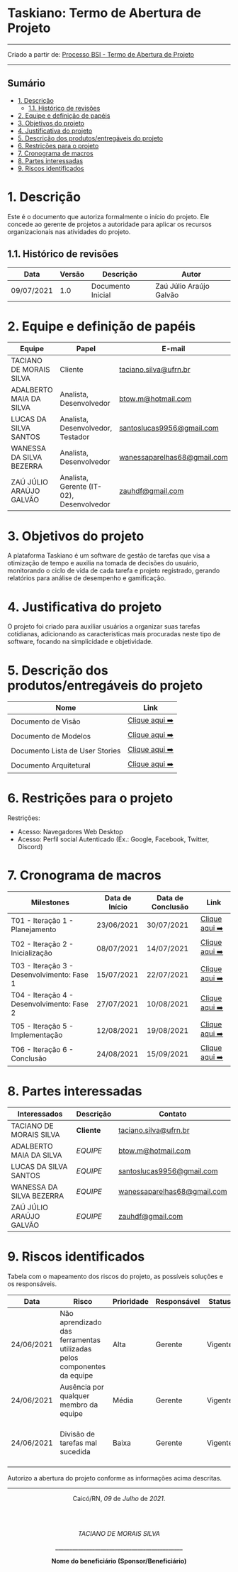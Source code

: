 <h1>Taskiano: Termo de Abertura de Projeto</h1>

---

Criado a partir de: [Processo BSI - Termo de Abertura de Projeto](https://docs.google.com/document/d/1z6gmA3VjMO1nO9Ez0LJPtMsArQCjlOXitEd7UjMqw-k/edit)

---

<h2>Sumário</h2>

- [1. Descrição](#1-descrição)
  - [1.1. Histórico de revisões](#11-histórico-de-revisões)
- [2. Equipe e definição de papéis](#2-equipe-e-definição-de-papéis)
- [3. Objetivos do projeto](#3-objetivos-do-projeto)
- [4. Justificativa do projeto](#4-justificativa-do-projeto)
- [5. Descrição dos produtos/entregáveis do projeto](#5-descrição-dos-produtosentregáveis-do-projeto)
- [6. Restrições para o projeto](#6-restrições-para-o-projeto)
- [7. Cronograma de macros](#7-cronograma-de-macros)
- [8. Partes interessadas](#8-partes-interessadas)
- [9. Riscos identificados](#9-riscos-identificados)

# 1. Descrição

Este é o documento que autoriza formalmente o início do projeto. Ele concede ao gerente de projetos a autoridade para aplicar os recursos organizacionais nas atividades do projeto.

## 1.1. Histórico de revisões

| Data       | Versão | Descrição         | Autor                   |
| ---------- | ------ | ----------------- | ----------------------- |
| 09/07/2021 | 1.0    | Documento Inicial | Zaú Júlio Araújo Galvão |

# 2. Equipe e definição de papéis

| Equipe                   | Papel                                    | E-mail                              |
| ------------------------ | ---------------------------------------- | ----------------------------------- |
| TACIANO DE MORAIS SILVA  | Cliente                                  | [taciano.silva@ufrn.br](link)       |
| ADALBERTO MAIA DA SILVA  | Analista, Desenvolvedor                  | [btow.m@hotmail.com](link)          |
| LUCAS DA SILVA SANTOS    | Analista, Desenvolvedor, Testador        | [santoslucas9956@gmail.com](link)   |
| WANESSA DA SILVA BEZERRA | Analista, Desenvolvedor                  | [wanessaparelhas68@gmail.com](link) |
| ZAÚ JÚLIO ARAÚJO GALVÃO  | Analista, Gerente (IT-02), Desenvolvedor | [zauhdf@gmail.com](link)            |

# 3. Objetivos do projeto

A plataforma Taskiano é um software de gestão de tarefas que visa a otimização de tempo e auxilia na tomada de decisões do usuário, monitorando o ciclo de vida de cada tarefa e projeto registrado, gerando relatórios para análise de desempenho e gamificação.

# 4. Justificativa do projeto

O projeto foi criado para auxiliar usuários a organizar suas tarefas cotidianas, adicionando as caracteristicas mais procuradas neste tipo de software, focando na simplicidade e objetividade.

# 5. Descrição dos produtos/entregáveis do projeto

| Nome                            | Link                                 |
| ------------------------------- | ------------------------------------ |
| Documento de Visão              | [Clique aqui ➡️](doc-visao.md)       |
| Documento de Modelos            | [Clique aqui ➡️](doc-modelos.md)     |
| Documento Lista de User Stories | [Clique aqui ➡️](doc-userstories.md) |
| Documento Arquitetural          | [Clique aqui ➡️](doc-arq.md)         |

# 6. Restrições para o projeto

Restrições:

- Acesso: Navegadores Web Desktop
- Acesso: Perfil social Autenticado (Ex.: Google, Facebook, Twitter, Discord)

# 7. Cronograma de macros

| Milestones                                 | Data de Início | Data de Conclusão | Link                                                                     |
| ------------------------------------------ | -------------- | ----------------- | ------------------------------------------------------------------------ |
| T01 - Iteração 1 - Planejamento            | 23/06/2021     | 30/07/2021        | [Clique aqui ➡️](https://github.com/wanessabezerra/Taskiano/milestone/1) |
| T02 - Iteração 2 - Inicialização           | 08/07/2021     | 14/07/2021        | [Clique aqui ➡️](https://github.com/wanessabezerra/Taskiano/milestone/2) |
| T03 - Iteração 3 - Desenvolvimento: Fase 1 | 15/07/2021     | 22/07/2021        | [Clique aqui ➡️](https://github.com/wanessabezerra/Taskiano/milestone/3) |
| T04 - Iteração 4 - Desenvolvimento: Fase 2 | 27/07/2021     | 10/08/2021        | [Clique aqui ➡️](https://github.com/wanessabezerra/Taskiano/milestone/4) |
| T05 - Iteração 5 - Implementação           | 12/08/2021     | 19/08/2021        | [Clique aqui ➡️](https://github.com/wanessabezerra/Taskiano/milestone/5) |
| T06 - Iteração 6 - Conclusão               | 24/08/2021     | 15/09/2021        | [Clique aqui ➡️](https://github.com/wanessabezerra/Taskiano/milestone/6) |

# 8. Partes interessadas

| Interessados             | Descrição   | Contato                             |
| ------------------------ | ----------- | ----------------------------------- |
| TACIANO DE MORAIS SILVA  | **Cliente** | [taciano.silva@ufrn.br](link)       |
| ADALBERTO MAIA DA SILVA  | _EQUIPE_    | [btow.m@hotmail.com](link)          |
| LUCAS DA SILVA SANTOS    | _EQUIPE_    | [santoslucas9956@gmail.com](link)   |
| WANESSA DA SILVA BEZERRA | _EQUIPE_    | [wanessaparelhas68@gmail.com](link) |
| ZAÚ JÚLIO ARAÚJO GALVÃO  | _EQUIPE_    | [zauhdf@gmail.com](link)            |

# 9. Riscos identificados

Tabela com o mapeamento dos riscos do projeto, as possíveis soluções e os responsáveis.

| Data       | Risco                                                                  | Prioridade | Responsável | Status  | Providência/Solução                                            |
| ---------- | ---------------------------------------------------------------------- | ---------- | ----------- | ------- | -------------------------------------------------------------- |
| 24/06/2021 | Não aprendizado das ferramentas utilizadas pelos componentes da equipe | Alta       | Gerente     | Vigente | Reforçar estudos sobre as ferramentas.                         |
| 24/06/2021 | Ausência por qualquer membro da equipe                                 | Média      | Gerente     | Vigente | Planejar o cronograma tendo em base a agenda dos membros.      |
| 24/06/2021 | Divisão de tarefas mal sucedida                                        | Baixa      | Gerente     | Vigente | Acompanhar de perto o desenvolvimento de cada membro da equipe |

Autorizo a abertura do projeto conforme as informações acima descritas.
___

<p align="center">Caicó/RN, <i>09</i> de <i>Julho</i> de <i>2021</i>.</p>
<br/>
<br/>
<p align="center"><i>TACIANO DE MORAIS SILVA</i></p>
<p align="center">_____________________________________________</p>
<p align="center"><strong> Nome do beneficiário (Sponsor/Beneficiário)</strong></p>
